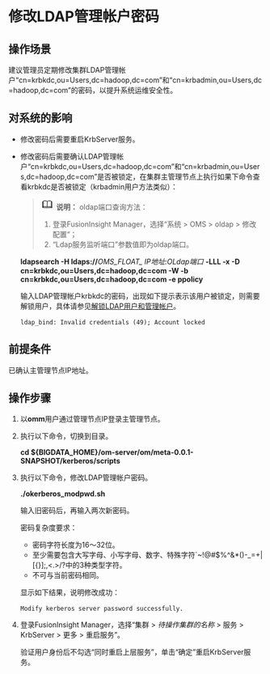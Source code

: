 # 修改LDAP管理帐户密码<a name="admin_guide_000256"></a>

## 操作场景<a name="zh-cn_topic_0263899625_section14368423113735"></a>

建议管理员定期修改集群LDAP管理帐户“cn=krbkdc,ou=Users,dc=hadoop,dc=com”和“cn=krbadmin,ou=Users,dc=hadoop,dc=com”的密码，以提升系统运维安全性。

## 对系统的影响<a name="zh-cn_topic_0263899625_section36437228113742"></a>

-   修改密码后需要重启KrbServer服务。
-   修改密码后需要确认LDAP管理帐户“cn=krbkdc,ou=Users,dc=hadoop,dc=com”和“cn=krbadmin,ou=Users,dc=hadoop,dc=com”是否被锁定，在集群主管理节点上执行如果下命令查看krbkdc是否被锁定（krbadmin用户方法类似）：

    >![](public_sys-resources/icon-note.gif) **说明：** 
    >oldap端口查询方法：
    >1.  登录FusionInsight Manager，选择“系统  \>  OMS  \>  oldap  \>  修改配置“；
    >2.  “Ldap服务监听端口”参数值即为oldap端口。

    **ldapsearch -H ldaps://**_OMS\_FLOAT\_ IP地址:OLdap端口_ **-LLL -x -D** **cn=krbkdc,ou=Users,dc=hadoop,dc=com -W -b cn=krbkdc,ou=Users,dc=hadoop,dc=com -e ppolicy**

    输入LDAP管理帐户krbkdc的密码，出现如下提示表示该用户被锁定，则需要解锁用户，具体请参见[解锁LDAP用户和管理帐户](解锁LDAP用户和管理帐户.md#admin_guide_000245)。

    ```
    ldap_bind: Invalid credentials (49); Account locked
    ```


## 前提条件<a name="zh-cn_topic_0263899625_section316609511390"></a>

已确认主管理节点IP地址。

## 操作步骤<a name="zh-cn_topic_0263899625_section6358335125513"></a>

1.  以**omm**用户通过管理节点IP登录主管理节点。
2.  执行以下命令，切换到目录。

    **cd $\{BIGDATA\_HOME\}/om-server/om/meta-0.0.1-SNAPSHOT/kerberos/scripts**

3.  执行以下命令，修改LDAP管理帐户密码。

    **./okerberos\_modpwd.sh**

    输入旧密码后，再输入两次新密码。

    密码复杂度要求：

    -   密码字符长度为16～32位。
    -   至少需要包含大写字母、小写字母、数字、特殊字符\`\~!@\#$%^&\*\(\)-\_=+|\[\{\}\];,<.\>/?中的3种类型字符。
    -   不可与当前密码相同。

    显示如下结果，说明修改成功：

    ```
    Modify kerberos server password successfully.
    ```

4.  登录FusionInsight Manager，选择“集群 \>  _待操作集群的名称_  \> 服务 \> KrbServer \> 更多 \> 重启服务”。

    验证用户身份后不勾选“同时重启上层服务”，单击“确定”重启KrbServer服务。


